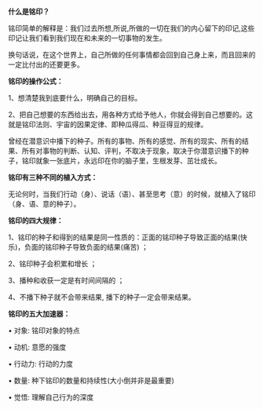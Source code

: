 **什么是铭印？**

铭印简单的解释是：我们过去所想,所说,所做的一切在我们的内心留下的印记,这些印记让我们看到我们现在和未来的一切事物的发生。

换句话说，在这个世界上，自己所做的任何事情都会回到自己身上来，而且回来的一定比付出的还要更多。

**铭印的操作公式：**


1、想清楚我到底要什么，明确自己的目标。


2、把自己想要的东西给出去，用各种方式给予他人，你就会得到自己想要的。这就是铭印法则、宇宙的因果定律、即种瓜得瓜、种豆得豆的规律。

曾经在潜意识中播下的种子。所有的事物、所有的感觉、所有的现实、所有的结果、所有对事物的判断、认知、评判，不取决于现象，取决于你潜意识播下的种子，铭印就象一张底片，永远印在你的脑子里，生根发芽、茁壮成长。

**铭印有三种不同的植入方式：**


无论何时，当我们行动（身）、说话（语）、甚至思考（意）的时候，就植入了铭印（身、语、意的种子）。

**铭印的四大规律：**


1、铭印的种子和得到的结果是同一性质的：正面的铭印种子导致正面的结果(快乐)，负面的铭印种子导致负面的结果(痛苦) ；


2、铭印种子会积累和增长 ；


3、播种和收获一定是有时间间隔的 ；


4、不播下种子就不会带来结果, 播下的种子一定会带来结果。

**铭印的五大加速器：**


• 对象: 铭印对象的特点


• 动机: 意愿的强度


• 行动力: 行动的力度


• 数量: 种下铭印的数量和持续性(大小倒并非是最重要)


• 觉悟: 理解自己行为的深度
